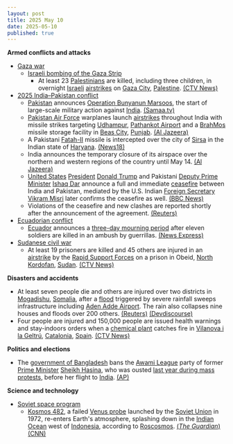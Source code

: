 ```yaml
---
layout: post
title: 2025 May 10
date: 2025-05-10
published: true
---
```



**Armed conflicts and attacks**

* [Gaza war](https://en.wikipedia.org/wiki/Gaza_war "Gaza war")
  + [Israeli bombing of the Gaza Strip](https://en.wikipedia.org/wiki/Israeli_bombing_of_the_Gaza_Strip "Israeli bombing of the Gaza Strip")
    - At least 23 [Palestinians](https://en.wikipedia.org/wiki/Palestinians "Palestinians") are killed, including three children, in overnight [Israeli](https://en.wikipedia.org/wiki/Israel "Israel") [airstrikes](https://en.wikipedia.org/wiki/Airstrike "Airstrike") on [Gaza City](https://en.wikipedia.org/wiki/Gaza_City "Gaza City"), [Palestine](https://en.wikipedia.org/wiki/Palestine "Palestine"). [(CTV News)](https://www.ctvnews.ca/world/israel-hamas-war/article/israeli-airstrikes-kill-23-in-gaza-as-outcry-over-aid-blockade-grows/)
* [2025 India–Pakistan conflict](https://en.wikipedia.org/wiki/2025_India%E2%80%93Pakistan_conflict "2025 India–Pakistan conflict")
  + [Pakistan](https://en.wikipedia.org/wiki/Pakistan "Pakistan") announces [Operation Bunyanun Marsoos](https://en.wikipedia.org/wiki/Operation_Bunyanun_Marsoos "Operation Bunyanun Marsoos"), the start of large-scale military action against [India](https://en.wikipedia.org/wiki/India "India"). [(Samaa.tv)](https://www.samaa.tv/2087433227-operation-bunyan-um-marsus-pakistan-attacks-india-with-counter-strikes)
  + [Pakistan Air Force](https://en.wikipedia.org/wiki/Pakistan_Air_Force "Pakistan Air Force") warplanes launch [airstrikes](https://en.wikipedia.org/wiki/Airstrike "Airstrike") throughout India with missile strikes targeting [Udhampur](https://en.wikipedia.org/wiki/Udhampur "Udhampur"), [Pathankot Airport](https://en.wikipedia.org/wiki/Pathankot_Airport "Pathankot Airport") and a [BrahMos](https://en.wikipedia.org/wiki/BrahMos "BrahMos") missile storage facility in [Beas City](https://en.wikipedia.org/wiki/Beas_City "Beas City"), [Punjab](https://en.wikipedia.org/wiki/Punjab%2C_India "Punjab, India"). [(Al Jazeera)](https://www.aljazeera.com/news/liveblog/2025/5/10/india-pakistan-live-pakistan-airbases-targeted-as-blasts-rock-north-india)
  + A Pakistani [Fatah-II](https://en.wikipedia.org/wiki/Fatah_%28multiple_rocket_launcher%29#Fatah-II "Fatah (multiple rocket launcher)") missile is intercepted over the city of [Sirsa](https://en.wikipedia.org/wiki/Sirsa "Sirsa") in the Indian state of [Haryana](https://en.wikipedia.org/wiki/Haryana "Haryana"). [(News18)](https://www.news18.com/india/india-cities-high-alert-pakistan-operation-bunyan-ul-marsoos-fateh-2-missile-intercepted-sirsa-operation-sindoor-latest-news-ws-l-9330892.html)
  + India announces the temporary closure of its airspace over the northern and western regions of the country until May 14. [(Al Jazeera)](https://aje.io/pw1um1?update=3699354)
  + [United States](https://en.wikipedia.org/wiki/United_States "United States") [President](https://en.wikipedia.org/wiki/President_of_the_United_States "President of the United States") [Donald Trump](https://en.wikipedia.org/wiki/Donald_Trump "Donald Trump") and Pakistani [Deputy Prime Minister](https://en.wikipedia.org/wiki/Deputy_Prime_Minister_of_Pakistan "Deputy Prime Minister of Pakistan") [Ishaq Dar](https://en.wikipedia.org/wiki/Ishaq_Dar "Ishaq Dar") announce a full and immediate [ceasefire](https://en.wikipedia.org/wiki/Ceasefire "Ceasefire") between India and Pakistan, mediated by the U.S. Indian [Foreign Secretary](https://en.wikipedia.org/wiki/Foreign_Secretary_%28India%29 "Foreign Secretary (India)") [Vikram Misri](https://en.wikipedia.org/wiki/Vikram_Misri "Vikram Misri") later confirms the ceasefire as well. [(BBC News)](https://www.bbc.co.uk/news/live/cwy3jnl3nvwt)
  + Violations of the ceasefire and new clashes are reported shortly after the announcement of the agreement. [(Reuters)](https://www.reuters.com/world/india/pakistan-says-three-air-bases-targeted-by-indian-missiles-2025-05-10/)
* [Ecuadorian conflict](https://en.wikipedia.org/wiki/Ecuadorian_conflict_%282024%E2%80%93present%29 "Ecuadorian conflict (2024–present)")
  + [Ecuador](https://en.wikipedia.org/wiki/Ecuador "Ecuador") announces a [three-day mourning period](https://en.wikipedia.org/wiki/National_day_of_mourning "National day of mourning") after eleven soldiers are killed in an ambush by guerrillas. [(News Express)](https://newsexpressngr.com/news/260738/guerrillas-kill-11-soldiers-in-ambush)
* [Sudanese civil war](https://en.wikipedia.org/wiki/Sudanese_civil_war_%282023%E2%80%93present%29 "Sudanese civil war (2023–present)")
  + At least 19 prisoners are killed and 45 others are injured in an [airstrike](https://en.wikipedia.org/wiki/Airstrike "Airstrike") by the [Rapid Support Forces](https://en.wikipedia.org/wiki/Rapid_Support_Forces "Rapid Support Forces") on a prison in Obeid, [North Kordofan](https://en.wikipedia.org/wiki/North_Kordofan "North Kordofan"), [Sudan](https://en.wikipedia.org/wiki/Sudan "Sudan"). [(CTV News)](https://www.ctvnews.ca/world/article/a-suspected-rsf-strike-hits-a-prison-killing-at-least-19-in-sudan-officials-say/)

**Disasters and accidents**

* At least seven people die and others are injured over two districts in [Mogadishu](https://en.wikipedia.org/wiki/Mogadishu "Mogadishu"), [Somalia](https://en.wikipedia.org/wiki/Somalia "Somalia"), after a [flood](https://en.wikipedia.org/wiki/Flood "Flood") triggered by severe rainfall sweeps infrastructure including [Aden Adde Airport](https://en.wikipedia.org/wiki/Aden_Adde_Airport "Aden Adde Airport"). The rain also collapses nine houses and floods over 200 others. [(Reuters)](https://www.reuters.com/business/environment/seven-dead-after-heavy-rain-hit-mogadishu-friday-2025-05-10/) [(Devdiscourse)](https://www.devdiscourse.com/article/science-environment/3377961-devastating-floods-ravage-mogadishu-claiming-lives-and-altering-infrastructure)
* Four people are injured and 150,000 people are issued health warnings and stay-indoors orders when a [chemical plant](https://en.wikipedia.org/wiki/Chemical_plant "Chemical plant") catches fire in [Vilanova i la Geltrú](https://en.wikipedia.org/wiki/Vilanova_i_la_Geltr%C3%BA "Vilanova i la Geltrú"), [Catalonia](https://en.wikipedia.org/wiki/Catalonia "Catalonia"), [Spain](https://en.wikipedia.org/wiki/Spain "Spain"). [(CTV News)](https://www.ctvnews.ca/climate-and-environment/article/fire-at-chemical-plant-in-northeastern-spain-keeps-thousands-indoors/)

**Politics and elections**

* The [government of Bangladesh](https://en.wikipedia.org/wiki/Government_of_Bangladesh "Government of Bangladesh") bans the [Awami League](https://en.wikipedia.org/wiki/Awami_League "Awami League") party of former [Prime Minister](https://en.wikipedia.org/wiki/Prime_Minister_of_Bangladesh "Prime Minister of Bangladesh") [Sheikh Hasina](https://en.wikipedia.org/wiki/Sheikh_Hasina "Sheikh Hasina"), who was ousted [last year during mass protests](https://en.wikipedia.org/wiki/2024_Bangladesh_quota_reform_movement "2024 Bangladesh quota reform movement"), before her flight to [India](https://en.wikipedia.org/wiki/India "India"). [(AP)](https://apnews.com/article/bangladesh-hasina-yunus-awami-league-78b40dfe9c92257f0042968c7b963c2a)

**Science and technology**

* [Soviet space program](https://en.wikipedia.org/wiki/Soviet_space_program "Soviet space program")
  + [Kosmos 482](https://en.wikipedia.org/wiki/Kosmos_482 "Kosmos 482"), a failed [Venus probe](https://en.wikipedia.org/wiki/List_of_missions_to_Venus "List of missions to Venus") launched by the [Soviet Union](https://en.wikipedia.org/wiki/Soviet_Union "Soviet Union") in 1972, re-enters Earth's atmosphere, splashing down in the [Indian Ocean](https://en.wikipedia.org/wiki/Indian_Ocean "Indian Ocean") west of [Indonesia](https://en.wikipedia.org/wiki/Indonesia "Indonesia"), according to [Roscosmos](https://en.wikipedia.org/wiki/Roscosmos "Roscosmos"). [(*The Guardian*)](https://www.theguardian.com/science/2025/may/10/kosmos-482-soviet-spacecraft-plunges-to-earth) [(CNN)](https://edition.cnn.com/2025/05/09/science/soviet-spacecraft-crash-kosmos-482)
